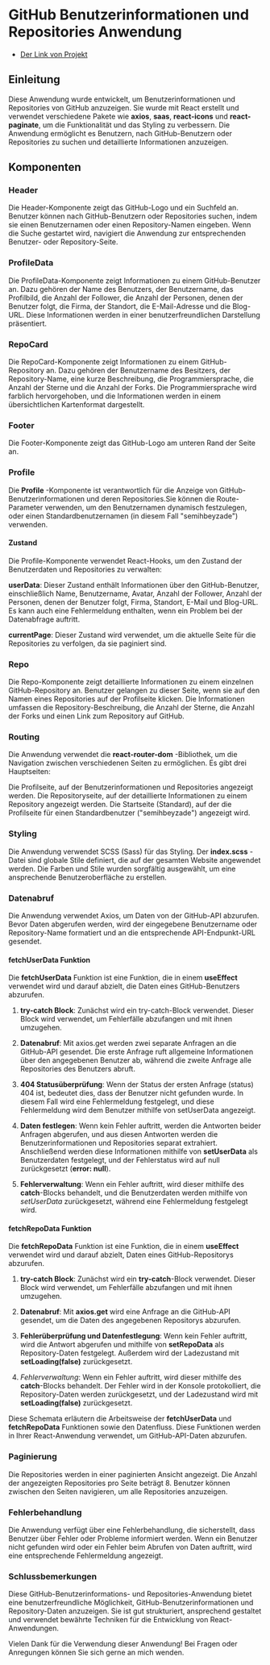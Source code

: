 # GitHub Benutzerinformationen und Repositories Anwendung
* [Der Link von Projekt](https://github-user-info-sigma.vercel.app/)

## Einleitung
Diese Anwendung wurde entwickelt, um Benutzerinformationen und Repositories von GitHub anzuzeigen. Sie wurde mit React erstellt und verwendet verschiedene Pakete wie **axios**, **saas**, **react-icons** und **react-paginate**, um die Funktionalität und das Styling zu verbessern. Die Anwendung ermöglicht es Benutzern, nach GitHub-Benutzern oder Repositories zu suchen und detaillierte Informationen anzuzeigen.

## Komponenten
### Header
Die Header-Komponente zeigt das GitHub-Logo und ein Suchfeld an. Benutzer können nach GitHub-Benutzern oder Repositories suchen, indem sie einen Benutzernamen oder einen Repository-Namen eingeben. Wenn die Suche gestartet wird, navigiert die Anwendung zur entsprechenden Benutzer- oder Repository-Seite.

### ProfileData
Die ProfileData-Komponente zeigt Informationen zu einem GitHub-Benutzer an. Dazu gehören der Name des Benutzers, der Benutzername, das Profilbild, die Anzahl der Follower, die Anzahl der Personen, denen der Benutzer folgt, die Firma, der Standort, die E-Mail-Adresse und die Blog-URL. Diese Informationen werden in einer benutzerfreundlichen Darstellung präsentiert.

### RepoCard
Die RepoCard-Komponente zeigt Informationen zu einem GitHub-Repository an. Dazu gehören der Benutzername des Besitzers, der Repository-Name, eine kurze Beschreibung, die Programmiersprache, die Anzahl der Sterne und die Anzahl der Forks. Die Programmiersprache wird farblich hervorgehoben, und die Informationen werden in einem übersichtlichen Kartenformat dargestellt.

### Footer
Die Footer-Komponente zeigt das GitHub-Logo am unteren Rand der Seite an.

### Profile
Die **Profile** -Komponente ist verantwortlich für die Anzeige von GitHub-Benutzerinformationen und deren Repositories.Sie können die Route-Parameter verwenden, um den Benutzernamen dynamisch festzulegen, oder einen Standardbenutzernamen (in diesem Fall "semihbeyzade") verwenden.

#### Zustand
Die Profile-Komponente verwendet React-Hooks, um den Zustand der Benutzerdaten und Repositories zu verwalten:

**userData**: Dieser Zustand enthält Informationen über den GitHub-Benutzer, einschließlich Name, Benutzername, Avatar, Anzahl der Follower, Anzahl der Personen, denen der Benutzer folgt, Firma, Standort, E-Mail und Blog-URL. Es kann auch eine Fehlermeldung enthalten, wenn ein Problem bei der Datenabfrage auftritt.

**currentPage**: Dieser Zustand wird verwendet, um die aktuelle Seite für die Repositories zu verfolgen, da sie paginiert sind.

### Repo
Die Repo-Komponente zeigt detaillierte Informationen zu einem einzelnen GitHub-Repository an. Benutzer gelangen zu dieser Seite, wenn sie auf den Namen eines Repositories auf der Profilseite klicken. Die Informationen umfassen die Repository-Beschreibung, die Anzahl der Sterne, die Anzahl der Forks und einen Link zum Repository auf GitHub.

### Routing
Die Anwendung verwendet die **react-router-dom** -Bibliothek, um die Navigation zwischen verschiedenen Seiten zu ermöglichen. Es gibt drei Hauptseiten:

Die Profilseite, auf der Benutzerinformationen und Repositories angezeigt werden.
Die Repositoryseite, auf der detaillierte Informationen zu einem Repository angezeigt werden.
Die Startseite (Standard), auf der die Profilseite für einen Standardbenutzer ("semihbeyzade") angezeigt wird.

### Styling
Die Anwendung verwendet SCSS (Sass) für das Styling. Der **index.scss** -Datei sind globale Stile definiert, die auf der gesamten Website angewendet werden. Die Farben und Stile wurden sorgfältig ausgewählt, um eine ansprechende Benutzeroberfläche zu erstellen.

### Datenabruf
Die Anwendung verwendet Axios, um Daten von der GitHub-API abzurufen. Bevor Daten abgerufen werden, wird der eingegebene Benutzername oder Repository-Name formatiert und an die entsprechende API-Endpunkt-URL gesendet.

#### fetchUserData Funktion
Die **fetchUserData** Funktion ist eine Funktion, die in einem **useEffect** verwendet wird und darauf abzielt, die Daten eines GitHub-Benutzers abzurufen.

1. **try-catch Block**: Zunächst wird ein try-catch-Block verwendet. Dieser Block wird verwendet, um Fehlerfälle abzufangen und mit ihnen umzugehen.

2. **Datenabruf**: Mit axios.get werden zwei separate Anfragen an die GitHub-API gesendet. Die erste Anfrage ruft allgemeine Informationen über den angegebenen Benutzer ab, während die zweite Anfrage alle Repositories des Benutzers abruft.

3. **404 Statusüberprüfung**: Wenn der Status der ersten Anfrage (status) 404 ist, bedeutet dies, dass der Benutzer nicht gefunden wurde. In diesem Fall wird eine Fehlermeldung festgelegt, und diese Fehlermeldung wird dem Benutzer mithilfe von setUserData angezeigt.

4. **Daten festlegen**: Wenn kein Fehler auftritt, werden die Antworten beider Anfragen abgerufen, und aus diesen Antworten werden die Benutzerinformationen und Repositories separat extrahiert. Anschließend werden diese Informationen mithilfe von **setUserData** als Benutzerdaten festgelegt, und der Fehlerstatus wird auf null zurückgesetzt (**error: null**).

5. **Fehlerverwaltung**: Wenn ein Fehler auftritt, wird dieser mithilfe des **catch**-Blocks behandelt, und die Benutzerdaten werden mithilfe von _setUserData_ zurückgesetzt, während eine Fehlermeldung festgelegt wird.

#### fetchRepoData Funktion
Die **fetchRepoData** Funktion ist eine Funktion, die in einem **useEffect** verwendet wird und darauf abzielt, Daten eines GitHub-Repositorys abzurufen.

1. **try-catch Block**: Zunächst wird ein **try-catch**-Block verwendet. Dieser Block wird verwendet, um Fehlerfälle abzufangen und mit ihnen umzugehen.

2. **Datenabruf**: Mit **axios.get** wird eine Anfrage an die GitHub-API gesendet, um die Daten des angegebenen Repositorys abzurufen.

3. **Fehlerüberprüfung und Datenfestlegung**: Wenn kein Fehler auftritt, wird die Antwort abgerufen und mithilfe von **setRepoData** als Repository-Daten festgelegt. Außerdem wird der Ladezustand mit **setLoading(false)** zurückgesetzt.

4. _Fehlerverwaltung_: Wenn ein Fehler auftritt, wird dieser mithilfe des **catch**-Blocks behandelt. Der Fehler wird in der Konsole protokolliert, die Repository-Daten werden zurückgesetzt, und der Ladezustand wird mit **setLoading(false)** zurückgesetzt.

Diese Schemata erläutern die Arbeitsweise der **fetchUserData** und **fetchRepoData** Funktionen sowie den Datenfluss. Diese Funktionen werden in Ihrer React-Anwendung verwendet, um GitHub-API-Daten abzurufen.

### Paginierung
Die Repositories werden in einer paginierten Ansicht angezeigt. Die Anzahl der angezeigten Repositories pro Seite beträgt 8. Benutzer können zwischen den Seiten navigieren, um alle Repositories anzuzeigen.

### Fehlerbehandlung
Die Anwendung verfügt über eine Fehlerbehandlung, die sicherstellt, dass Benutzer über Fehler oder Probleme informiert werden. Wenn ein Benutzer nicht gefunden wird oder ein Fehler beim Abrufen von Daten auftritt, wird eine entsprechende Fehlermeldung angezeigt.

### Schlussbemerkungen
Diese GitHub-Benutzerinformations- und Repositories-Anwendung bietet eine benutzerfreundliche Möglichkeit, GitHub-Benutzerinformationen und Repository-Daten anzuzeigen. Sie ist gut strukturiert, ansprechend gestaltet und verwendet bewährte Techniken für die Entwicklung von React-Anwendungen.

Vielen Dank für die Verwendung dieser Anwendung! Bei Fragen oder Anregungen können Sie sich gerne an mich wenden.
